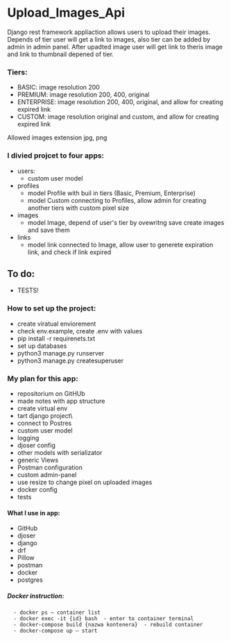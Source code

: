 # Upload_Images_Api

Django rest framework appliaction allows users to upload their images. Depends of tier user will get a link to images,
also tier can be added by admin in admin panel. 
After upadted image user will get link to theris image and link to thumbnail depened of tier. 

### Tiers:
- BASIC: image resolution 200
- PREMIUM: image resolution 200, 400, original
- ENTERPRISE: image resolution 200, 400, original, and allow for creating expired link
- CUSTOM: image resolution original and custom, and allow for creating expired link

Allowed images extension jpg, png

### I divied projcet to four apps:
- users:
  - custom user model
- profiles 
  - model Profile with buil in tiers (Basic, Premium, Enterprise)
  - model Custom connecting to Profiles, allow admin for creating another tiers with custom pixel size
- images
  - model Image, depend of user's tier by ovewritng save create images and save them
- links
  - model link connected to Image, allow user to generete expiration link, and check if link expired

## To do:
- TESTS!

### How to set up the project:
- create viratual enviorement
- check env.example, create .env with values
- pip install -r requirenets.txt
- set up databases
- python3 manage.py runserver
- python3 manage.py createsuperuser

### My plan for this app:
- repositorium on GitHUb
- made notes with app structure
- create virtual env
- tart django project\
- connect to Postres
- custom user model
- logging
- djoser config
- other models with serializator
- generic Views
- Postman configuration
- custom admin-panel
- use resize to change pixel on uploaded images
- docker config
- tests


#### What I use in app:
- GitHub
- djoser
- django
- drf
- Pillow
- postman
- docker
- postgres

##### Docker instruction:
```
  - docker ps – container list 
  - docker exec -it {id} bash  - enter to container terminal
  - docker-compose build {nazwa kontenera}  - rebuild container
  - docker-compose up – start 
```
